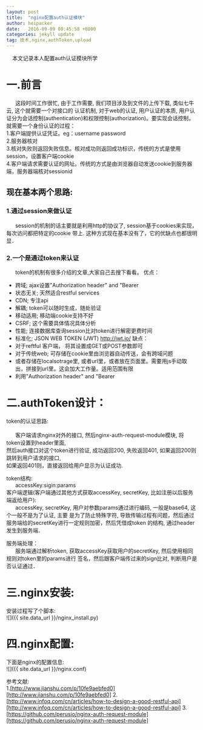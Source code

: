 ```yaml
---
layout: post
title:  "nginx配置auth认证模块"
author: heipacker
date:   2016-09-09 00:45:58 +0800
categories: jekyll update
tag: 技术,nginx,authToken,upload
---
```

&nbsp;&nbsp;&nbsp;&nbsp;本文记录本人配置auth认证模块所学

# 一.前言
&nbsp;&nbsp;&nbsp;&nbsp;&nbsp;&nbsp;这段时间工作很忙, 由于工作需要, 我们项目涉及到文件的上传下载, 类似七牛云, 这个就需要一个对接口的
认证机制, 对于web的认证, 用户认证的本质, 用户认证分为会话控制(authentication)和权限控制(authorization)。要实现会话控制，就需要一个身份认证的过程：<br/>
1.客户端提供认证凭证。eg：username password<br/>
2.服务器核对<br/>
3.核对失败则返回失败信息。核对成功则返回成功标识，传统的方式是使用session，设置客户端cookie<br/>
4.客户端请求需要认证的网址。传统的方式是由浏览器自动发送cookie到服务器端，服务器端核对sessionid<br/>

## 现在基本两个思路:<br/>
### 1.通过session来做认证<br/>
&nbsp;&nbsp;&nbsp;&nbsp;&nbsp;&nbsp;session的机制的话主要就是利用http的协议了, session基于cookies来实现，每次访问都把特定的cookie
带上. 这种方式现在基本没有了，它的优缺点也都很明显．<br/>
### 2.一个是通过token来认证 <br/>
&nbsp;&nbsp;&nbsp;&nbsp;&nbsp;&nbsp;token的机制有很多介绍的文章,大家自己去搜下看看。
优点：<br/>
*   跨域; ajax设置"Authorization header" and "Bearer<br/>
*   状态无关; 天然适合restful services<br/>
*   CDN; 专注api<br/>
*   解耦; token可以随时生成，随处验证<br/>
*   移动适用; 移动端cookie支持不好<br/>
*   CSRF; 这个需要具体情况具体分析<br/>
*   性能; 连接数据库查询session比对token进行解密更费时间<br/>
*   标准化; JSON WEB TOKEN (JWT) http://jwt.io/
缺点：<br/>
*   对于reftful 客户端， 将其设置成GET或POST参数即可<br/>
*   对于传统web; 可存储在cookie里由浏览器自动传送，会有跨域问题<br/>
*   或者存储在localsotrage里, 或者url里，或者放在页面里。需要用js手动取出，拼接到url里。这会加大工作量。适用范围有限<br/>
*   利用"Authorization header" and "Bearer<br/>

# 二.authToken设计：<br/>
token的认证思路:<br/><br/>
&nbsp;&nbsp;&nbsp;&nbsp;&nbsp;&nbsp;客户端请求nginx对外的接口, 然后nginx-auth-request-module模块, 将token设置到header里面,<br/>
然后auth接口对这个token进行验证, 成功返回200, 失败返回401, 如果返回200则跳转到用户请求的接口, <br/>
如果返回401则，直接返回给用户显示为认证成功.<br/>

token结构:<br/>
&nbsp;&nbsp;&nbsp;&nbsp;&nbsp;&nbsp;accessKey:sigin:params<br/>
客户端逻辑(客户端通过其他方式获取accessKey, secretKey, 比如注册以后服务端返给用户):<br/>
&nbsp;&nbsp;&nbsp;&nbsp;&nbsp;&nbsp;accessKey, secretKey, 用户对参数params通过进行编码, 一般是base64, 这个一般不是为了认证, 主要
是为了防止特殊字符, 导致传输过程有问题，然后通过服务端给的secretKey进行一定规则加密，然后凭借成token
的结构, 通过header发生到服务端．<br/>

服务端处理：<br/>
&nbsp;&nbsp;&nbsp;&nbsp;&nbsp;&nbsp;服务端通过解析token, 获取accessKey获取用户的secretKey, 然后使用相同规则对token里的params进行
签名，然后跟客户端传过来的sign比对, 判断用户是否认证通过．<br/>

# 三.nginx安装:<br/>
安装过程写了个脚本:<br/>
![]({{ site.data_url }}/nginx_install.py)

# 四.nginx配置:<br/>
下面是nginx的配置信息:<br/>
![]({{ site.data_url }}/nginx.conf)<br/>


参考文献:<br/>
1.[http://www.jianshu.com/p/10fe9aebfed0][http://www.jianshu.com/p/10fe9aebfed0]
2.[http://www.infoq.com/cn/articles/how-to-design-a-good-restful-api][http://www.infoq.com/cn/articles/how-to-design-a-good-restful-api]
3.[https://github.com/perusio/nginx-auth-request-module][https://github.com/perusio/nginx-auth-request-module]

